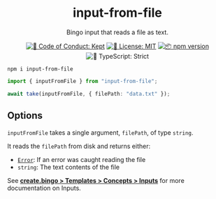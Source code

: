 <h1 align="center">input-from-file</h1>

<p align="center">Bingo input that reads a file as text.</p>

<p align="center">
	<a href="https://github.com/JoshuaKGoldberg/bingo/blob/main/.github/CODE_OF_CONDUCT.md" target="_blank"><img alt="🤝 Code of Conduct: Kept" src="https://img.shields.io/badge/%F0%9F%A4%9D_code_of_conduct-kept-21bb42" /></a>
	<a href="https://github.com/JoshuaKGoldberg/bingo/blob/main/LICENSE.md" target="_blank"><img alt="📝 License: MIT" src="https://img.shields.io/badge/%F0%9F%93%9D_license-MIT-21bb42.svg"></a>
	<a href="http://npmjs.com/package/input-from-file"><img alt="📦 npm version" src="https://img.shields.io/npm/v/input-from-file?color=21bb42&label=%F0%9F%93%A6%20npm" /></a>
	<img alt="💪 TypeScript: Strict" src="https://img.shields.io/badge/%F0%9F%92%AA_typescript-strict-21bb42.svg" />
</p>

```shell
npm i input-from-file
```

```ts
import { inputFromFile } from "input-from-file";

await take(inputFromFile, { filePath: "data.txt" });
```

## Options

`inputFromFile` takes a single argument, `filePath`, of type `string`.

It reads the `filePath` from disk and returns either:

- [`Error`](https://developer.mozilla.org/en-US/docs/Web/JavaScript/Reference/Global_Objects/Error): If an error was caught reading the file
- `string`: The text contents of the file

See **[create.bingo > Templates > Concepts > Inputs](https://create.bingo/build/details/inputs)** for more documentation on Inputs.
